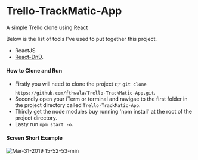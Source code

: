 # Trello-TrackMatic-App

A simple Trello clone using React

Below is the list of tools I've used to put together this project.

- ReactJS
- [React-DnD](https://github.com/react-dnd/react-dnd).

#### How to Clone and Run

- Firstly you will need to clone the project :point_right: `git clone https://github.com/fthwala/Trello-TrackMatic-App.git`.
- Secondly open your iTerm or terminal and navigae to the first folder in the project directory called `Trello-TrackMatic-App`.
- Thirdly get the node modules buy running 'npm install' at the root of the project directory.
- Lasty run `npm start -o`.

#### Screen Short Example

![Mar-31-2019 15-52-53-min](https://user-images.githubusercontent.com/31816972/55290124-3db33080-53cf-11e9-8f7f-9ce9c446170a.gif)

